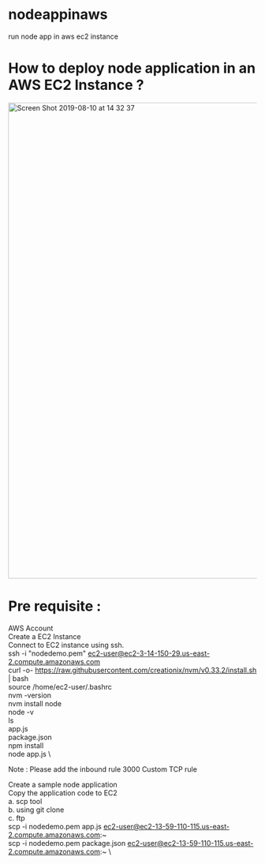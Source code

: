 # nodeappinaws
run node app in aws ec2 instance

# How to deploy node application in an AWS EC2 Instance ?

<img width="965" alt="Screen Shot 2019-08-10 at 14 32 37" src="https://user-images.githubusercontent.com/30971809/62821854-c317d000-bb7b-11e9-9698-e66c8e097748.png">


# Pre requisite :
AWS Account\
Create a EC2 Instance\
Connect to EC2 instance using ssh.\
  ssh -i "nodedemo.pem" ec2-user@ec2-3-14-150-29.us-east-2.compute.amazonaws.com\
  curl -o- https://raw.githubusercontent.com/creationix/nvm/v0.33.2/install.sh | bash \
  source /home/ec2-user/.bashrc\
  nvm -version\
  nvm install node\
  node -v\
  ls\
  app.js\
  package.json\
  npm install \
  node app.js \
  
  Note : Please add the inbound rule 3000 Custom TCP rule
  
Create a sample node application\
Copy the application code to EC2\
  a. scp tool\
  b. using git clone\
  c. ftp\
    scp -i nodedemo.pem app.js ec2-user@ec2-13-59-110-115.us-east-2.compute.amazonaws.com:~\
    scp -i nodedemo.pem package.json ec2-user@ec2-13-59-110-115.us-east-2.compute.amazonaws.com:~ \
    
    


  

